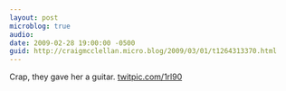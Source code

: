 ```yaml
---
layout: post
microblog: true
audio: 
date: 2009-02-28 19:00:00 -0500
guid: http://craigmcclellan.micro.blog/2009/03/01/t1264313370.html
---
```

Crap, they gave her a guitar.  [twitpic.com/1rl90](http://twitpic.com/1rl90)
